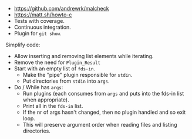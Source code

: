 - https://github.com/andrewrk/malcheck
- https://matt.sh/howto-c
- Tests with coverage.
- Continuous integration.
- Plugin for `git show`.

Simplify code:
- Allow inserting and removing list elements while iterating.
- Remove the need for `Plugin_Result`
- Start with an empty list of `fds-in`.
  - Make the "pipe" plugin responsible for `stdin`.
  - Put directories from `stdin` into `args`.
- Do / While has `args`:
  - Run plugins (each consumes from `args` and puts into the fds-in list when appropriate).
  - Print all in the `fds-in` list.
  - If the nr of args hasn't changed, then no plugin handled and so exit loop.
  - This will preserve argument order when reading files and listing directories.
